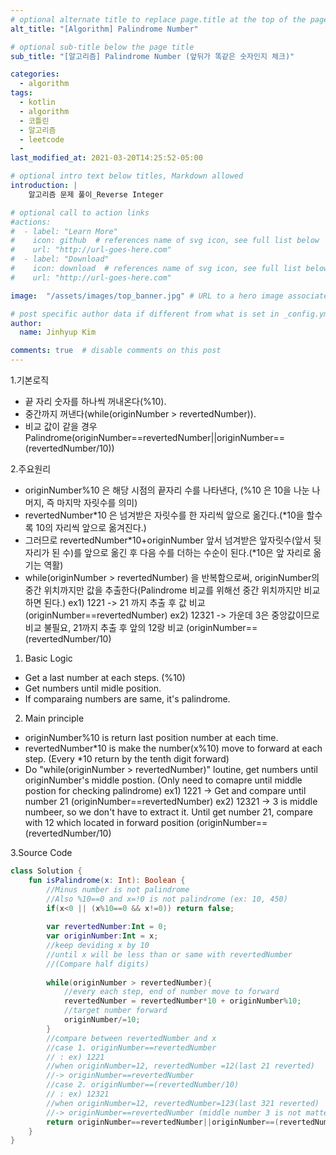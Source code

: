 ```yaml
---
# optional alternate title to replace page.title at the top of the page
alt_title: "[Algorithm] Palindrome Number"

# optional sub-title below the page title
sub_title: "[알고리즘] Palindrome Number (앞뒤가 똑같은 숫자인지 체크)"

categories:
  - algorithm
tags:
  - kotlin
  - algorithm
  - 코틀린
  - 알고리즘
  - leetcode
  -
last_modified_at: 2021-03-20T14:25:52-05:00

# optional intro text below titles, Markdown allowed
introduction: |
    알고리즘 문제 풀이_Reverse Integer

# optional call to action links
#actions:
#  - label: "Learn More"
#    icon: github  # references name of svg icon, see full list below
#    url: "http://url-goes-here.com"
#  - label: "Download"
#    icon: download  # references name of svg icon, see full list below
#    url: "http://url-goes-here.com"

image:  "/assets/images/top_banner.jpg" # URL to a hero image associated with the post (e.g., /assets/page-pic.jpg)

# post specific author data if different from what is set in _config.yml 
author:
  name: Jinhyup Kim 

comments: true  # disable comments on this post
---
```

1.기본로직
- 끝 자리 숫자를 하나씩 꺼내온다(%10).
- 중간까지 꺼낸다(while(originNumber > revertedNumber)). 
- 비교 값이 같을 경우 Palindrome(originNumber==revertedNumber||originNumber==(revertedNumber/10))

2.주요원리
- originNumber%10 은 해당 시점의 끝자리 수를 나타낸다, (%10 은 10을 나눈 나머지, 즉 마지막 자릿수를 의미)
- revertedNumber*10 은 넘겨받은 자릿수를 한 자리씩 앞으로 옮긴다.(*10을 할수록 10의 자리씩 앞으로 옮겨진다.)
- 그러므로 revertedNumber*10+originNumber 앞서 넘겨받은 앞자릿수(앞서 뒷자리가 된 수)를 앞으로 옮긴 후 다음 수를 더하는 수순이 된다.(*10은 앞 자리로 옮기는 역활)
- while(originNumber > revertedNumber) 을 반복함으로써, originNumber의 중간 위치까지만 값을 추출한다(Palindrome 비교를 위해선 중간 위치까지만 비교하면 된다.)
ex1) 1221 -> 21 까지 추출 후 값 비교 (originNumber==revertedNumber)
ex2) 12321 -> 가운데 3은 중앙값이므로 비교 불필요, 21까지 추출 후 앞의 12랑 비교 (originNumber==(revertedNumber/10)

1. Basic Logic
- Get a last number at each steps. (%10)
- Get numbers until midle position.
- If comparaing numbers are same, it's palindrome.

2. Main principle
- originNumber%10 is return last position number at each time.
- revertedNumber*10 is make the number(x%10) move to forward at each step. (Every *10 return by the tenth digit forward)
- Do "while(originNumber > revertedNumber)" loutine, get numbers until originNumber's middle postion. (Only need to comapre until middle postion for checking palindrome)
ex1) 1221 -> Get and compare until number 21  (originNumber==revertedNumber)
ex2) 12321 -> 3 is middle numbeer, so we don't have to extract it. Until get number 21, compare with 12 which located in forward position (originNumber==(revertedNumber/10)

3.Source Code
``` kotlin
class Solution {
    fun isPalindrome(x: Int): Boolean {
        //Minus number is not palindrome
        //Also %10==0 and x=!0 is not palindrome (ex: 10, 450)
        if(x<0 || (x%10==0 && x!=0)) return false;
        
        var revertedNumber:Int = 0;
        var originNumber:Int = x;
        //keep deviding x by 10
        //until x will be less than or same with revertedNumber
        //(Compare half digits)
        
        while(originNumber > revertedNumber){    
            //every each step, end of number move to forward
            revertedNumber = revertedNumber*10 + originNumber%10;
            //target number forward
            originNumber/=10; 
        }
        //compare between revertedNumber and x 
        //case 1. originNumber==revertedNumber
        // : ex) 1221 
        //when originNumber=12, revertedNumber =12(last 21 reverted) 
        //-> originNumber==revertedNumber
        //case 2. originNumber==(revertedNumber/10)
        // : ex) 12321
        //when originNumber=12, revertedNumber=123(last 321 reverted)
        //-> originNumber==revertedNumber (middle number 3 is not matter)
        return originNumber==revertedNumber||originNumber==(revertedNumber/10);
    }
}
```
